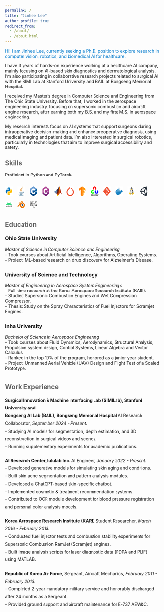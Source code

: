 ```yaml
---
permalink: /
title: "Jinhee Lee"
author_profile: true
redirect_from: 
  - /about/
  - /about.html
---
```


<p style="color: #007acc;">
  Hi! I am Jinhee Lee, currently seeking a Ph.D. position to explore research in computer vision, robotics, and biomedical AI for healthcare.
</p>

I have 3 years of hands-on experience working at a healthcare AI company, mainly focusing on AI-based skin diagnostics and dermatological analysis. I’m also participating in collaborative research projects related to surgical AI with the SIMI Lab at Stanford University and BAIL at Bongseng Memorial Hospital.

I received my Master’s degree in Computer Science and Engineering from The Ohio State University. Before that, I worked in the aerospace engineering industry, focusing on supersonic combustion and aircraft engine research, after earning both my B.S. and my first M.S. in aerospace engineering. 

My research interests focus on AI systems that support surgeons during intraoperative decision-making and enhance preoperative diagnosis, using medical imaging and patient data. I’m also interested in surgical robotics, particularly in technologies that aim to improve surgical accessibility and safety.

<!-- My research interest is in computer vision and medical AI. I have experience in medical image segmentation and generative modeling, developed through both academic research and real-world industry work. I am particularly interested in building AI systems that support surgeons during intraoperative decision-making and enhance preoperative diagnosis using medical imaging and patient data. In addition, I am passionate about surgical robotics, especially the development of systems that enable safe, accessible surgeries in underserved or remote areas. -->



<!-- I received my Master’s degree in Computer Science and Engineering from The Ohio State University. Before that, I worked in the aerospace engineering industry, focusing on supersonic combustion and aircraft engine research, after earning both my B.S. and my first M.S. in aerospace engineering. Currently, I work as an AI engineer at a healthcare AI company. I am also  and in parallel,  -->


<!-- I am currently working as an AI engineer at a healthcare startup in Korea, focusing on AI solutions for human skin analysis. 
In parallel, I currently participate in research projects as a research collaborator with Bongseng Memorial Hospital and the Stanford University Surgical Innovation & Machine Interface (SIMI) Lab, developing surgical AI applications for intraoperative neurosurgical procedures such as microvascular decompression (MVD). -->



<h2 style="color:#666; margin-top: 30px;">Skills</h2>

<p>Proficient in Python and PyTorch.</p>

<div style="display: flex; flex-wrap: wrap; gap: 15px; margin-top: 30px;">
  <img src="/images/skills/python.png" alt="Python" title="Python" style="width:25px;">
  <img src="/images/skills/java.png" alt="Java" title="Java" style="width:25px;">
  <img src="/images/skills/cpp.png" alt="C++" title="C++" style="width:25px;">
  <img src="/images/skills/csharp.png" alt="C#" title="C#" style="width:25px;">
  <img src="/images/skills/matlab.png" alt="MATLAB" title="MATLAB" style="width:25px;">
  <img src="/images/skills/pytorch.png" alt="PyTorch" title="PyTorch" style="width:25px;">
  <img src="/images/skills/tensorflow.png" alt="TensorFlow" title="TensorFlow" style="width:25px;">
  <img src="/images/skills/opencv.png" alt="OpenCV" title="OpenCV" style="width:25px;">
  <img src="/images/skills/git.png" alt="Git" title="Git" style="width:25px;">
  <img src="/images/skills/docker.png" alt="Docker" title="Docker" style="width:25px;">
  <img src="/images/skills/linux.png" alt="Linux" title="Linux" style="width:25px;">
  <img src="/images/skills/unity.png" alt="Unity" title="Unity Engine" style="width:25px;">
  <img src="/images/skills/android.png" alt="Android Studio" title="Android Studio" style="width:25px;">
  <img src="/images/skills/blender.png" alt="Blender" title="Blender" style="width:25px;">
  <img src="/images/skills/latex.png" alt="LaTeX" title="LaTeX" style="width:25px;">
</div>


<h2 style="color:#666; margin-top: 40px;">Education</h2>

<!-- Ohio State -->
<div style="margin-bottom: 30px;">
  <!-- <img src="/images/education/Ohio_State_University_Logo.png" alt="Ohio State Logo" style="width: 30px;"> -->
  <h3>Ohio State University</h3>
  <!-- <p><em>Master of Science in Computer Science and Engineering</em></p> -->
  <em>Master of Science in Computer Science and Engineering</em><br>
  - Took courses about Artificial Intelligence, Algorithms, Operating Systems.<br>
  - Project: ML-based research on drug discovery for Alzheimer's Disease.<br>
</div>

<!-- UST -->
<div style="margin-bottom: 30px;">
  <!-- <img src="/images/education/ustLogo.png" alt="UST Logo" style="width: 30px;"> -->
  <h3>University of Science and Technology</h3>
  <!-- <p><em>Master of Engineering in Aerospace System Engineering</em></p> -->
  <em>Master of Engineering in Aerospace System Engineering</em><<br>
  - Full-time research at the Korea Aerospace Research Institute (KARI).<br>
  - Studied Supersonic Combustion Engines and Wet Compression Compressor.<br>
  - Thesis: Study on the Spray Characteristics of Fuel Injectors for Scramjet Engines.<br>
</div>

<!-- Inha University -->
<div style="margin-bottom: 30px;">
  <!-- <img src="/images/education/inhaLogo.jpg" alt="Inha Logo" style="width: 30px;"> -->
  <h3>Inha University</h3>
  <!-- <p><em>Bachelor of Science in Aerospace Engineering</em></p> -->
  <em>Bachelor of Science in Aerospace Engineering</em><br>
  - Took courses about Fluid Dynamics, Aerodynamics, Structural Analysis, Propulsion system design, Control Systems, Linear Algebra and Vector Calculus.<br>
  - Ranked in the top 10% of the program, honored as a junior year student.<br>
  - Project: Unmanned Aerial Vehicle (UAV) Design and Flight Test of a Scaled Prototype.
</div>


<h2 style="color:#666; margin-top: 40px;">Work Experience</h2>

<div style="line-height: 1.8; max-width: 1500px; margin: 0 auto;">

  <div style="margin-bottom: 20px;">
    <strong>Surgical Innovation & Machine Interfacing Lab (SIMILab), Stanford University and <br> Bongseng AI Lab (BAIL), Bongseng Memorial Hospital</strong>
    <!-- <p>AI Research Collaborator,  <em>September 2024 - Present.</em></p> -->
    AI Research Collaborator,  <em>September 2024 - Present.</em><br>
    - Studying AI models for segmentation, depth estimation, and 3D reconstruction in surgical videos and scenes.<br>
    - Running supplementary experiments for academic publications.<br>
  </div>

  <div style="margin-bottom: 20px;">
    <strong>AI Research Center, lululab Inc.</strong> 
    <!-- <p>AI Engineer, <em>January 2022 - Present.</em></p> -->
    AI Engineer, <em>January 2022 - Present.</em><br>
    - Developed generative models for simulating skin aging and conditions.<br>  
    - Built skin acne segmentation and pattern analysis modules.<br>
    - Developed a ChatGPT-based skin-specific chatbot.<br>  
    - Implemented cosmetic & treatment recommendation systems.<br>
    - Contributed to OCR module development for blood pressure registration and personal color analysis models.<br>  
  </div>

  <div style="margin-bottom: 20px;">
    <strong>Korea Aerospace Research Institute (KARI)</strong>
    <!-- <p>Student Researcher, <em>March 2016 - February 2018.</em></p>   -->
    Student Researcher, <em>March 2016 - February 2018.</em><br> 
    - Conducted fuel injector tests and combustion stability experiments for Supersonic Combustion RamJet (Scramjet) engines. <br> 
    - Built image analysis scripts for laser diagnostic data (PDPA and PLIF) using MATLAB.
  </div>

  <div style="margin-bottom: 20px;">
  <div>
    <strong>Republic of Korea Air Force</strong>,  
    <!-- <p>Sergeant, Aircraft Mechanics, <em>February 2011 - February 2013. </em></p>  -->
    Sergeant, Aircraft Mechanics, <em>February 2011 - February 2013. </em><br> 
    - Completed 2-year mandatory military service and honorably discharged after 24 months as a Sergeant.<br>
    - Provided ground support and aircraft maintenance for E-737 AEW&C.      
  </div>
</div>


